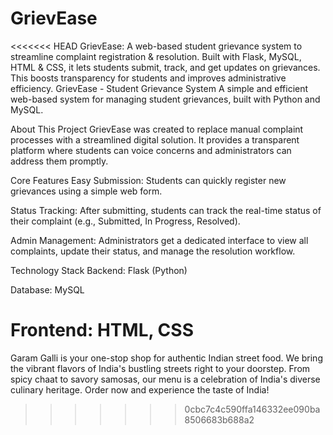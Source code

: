 # GrievEase
<<<<<<< HEAD
GrievEase: A web-based student grievance system to streamline complaint registration &amp; resolution. Built with Flask, MySQL, HTML &amp; CSS, it lets students submit, track, and get updates on grievances. This boosts transparency for students and improves administrative efficiency.
GrievEase - Student Grievance System
A simple and efficient web-based system for managing student grievances, built with Python and MySQL.

About This Project
GrievEase was created to replace manual complaint processes with a streamlined digital solution. It provides a transparent platform where students can voice concerns and administrators can address them promptly.

Core Features
Easy Submission: Students can quickly register new grievances using a simple web form.

Status Tracking: After submitting, students can track the real-time status of their complaint (e.g., Submitted, In Progress, Resolved).

Admin Management: Administrators get a dedicated interface to view all complaints, update their status, and manage the resolution workflow.

Technology Stack
Backend: Flask (Python)

Database: MySQL

Frontend: HTML, CSS
=======
Garam Galli is your one-stop shop for authentic Indian street food. We bring the vibrant flavors of India's bustling streets right to your doorstep. From spicy chaat to savory samosas, our menu is a celebration of India's diverse culinary heritage. Order now and experience the taste of India!
>>>>>>> 0cbc7c4c590ffa146332ee090ba8506683b688a2
